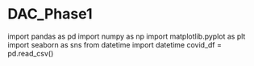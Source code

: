 # DAC_Phase1
import pandas as pd
import numpy as np 
import matplotlib.pyplot as plt
import seaborn as sns
from datetime import datetime
covid_df = pd.read_csv()
